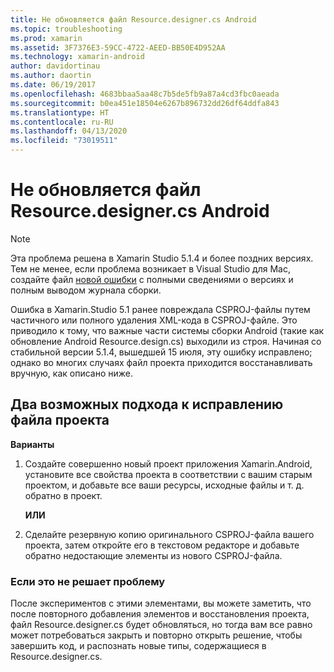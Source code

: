 ```yaml
---
title: Не обновляется файл Resource.designer.cs Android
ms.topic: troubleshooting
ms.prod: xamarin
ms.assetid: 3F7376E3-59CC-4722-AEED-BB50E4D952AA
ms.technology: xamarin-android
author: davidortinau
ms.author: daortin
ms.date: 06/19/2017
ms.openlocfilehash: 4683bbaa5aa48c7b5de5fb9a87a4cd3fbc0aeada
ms.sourcegitcommit: b0ea451e18504e6267b896732dd26df64ddfa843
ms.translationtype: HT
ms.contentlocale: ru-RU
ms.lasthandoff: 04/13/2020
ms.locfileid: "73019511"
---
```

# <a name="my-android-resourcedesignercs-file-will-not-update"></a>Не обновляется файл Resource.designer.cs Android

> [!NOTE]
> Эта проблема решена в Xamarin Studio 5.1.4 и более поздних версиях. Тем не менее, если проблема возникает в Visual Studio для Mac, создайте файл [новой ошибки](~/cross-platform/troubleshooting/questions/howto-file-bug.md) с полными сведениями о версиях и полным выводом журнала сборки.

Ошибка в Xamarin.Studio 5.1 ранее повреждала CSPROJ-файлы путем частичного или полного удаления XML-кода в CSPROJ-файле. Это приводило к тому, что важные части системы сборки Android (такие как обновление Android Resource.design.cs) выходили из строя. Начиная со стабильной версии 5.1.4, вышедшей 15 июля, эту ошибку исправлено; однако во многих случаях файл проекта приходится восстанавливать вручную, как описано ниже.

## <a name="two-possible-approaches-to-fixing-up-the-project-file"></a>Два возможных подхода к исправлению файла проекта

**Варианты**

1. Создайте совершенно новый проект приложения Xamarin.Android, установите все свойства проекта в соответствии с вашим старым проектом, и добавьте все ваши ресурсы, исходные файлы и т. д. обратно в проект.

   **ИЛИ**

2. Сделайте резервную копию оригинального CSPROJ-файла вашего проекта, затем откройте его в текстовом редакторе и добавьте обратно недостающие элементы из нового CSPROJ-файла.

### <a name="if-this-does-not-solve-the-problem"></a>Если это не решает проблему

После экспериментов с этими элементами, вы можете заметить, что после повторного добавления элементов и восстановления проекта, файл Resource.designer.cs будет обновляться, но тогда вам все равно может потребоваться закрыть и повторно открыть решение, чтобы завершить код, и распознать новые типы, содержащиеся в Resource.designer.cs. 

